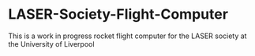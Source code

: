 # LASER-Society-Flight-Computer
This is a work in progress rocket flight computer for the LASER society at the University of Liverpool
